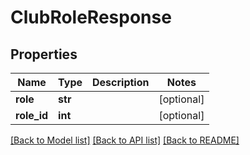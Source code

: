 # ClubRoleResponse

## Properties
Name | Type | Description | Notes
------------ | ------------- | ------------- | -------------
**role** | **str** |  | [optional] 
**role_id** | **int** |  | [optional] 

[[Back to Model list]](../README.md#documentation-for-models) [[Back to API list]](../README.md#documentation-for-api-endpoints) [[Back to README]](../README.md)

